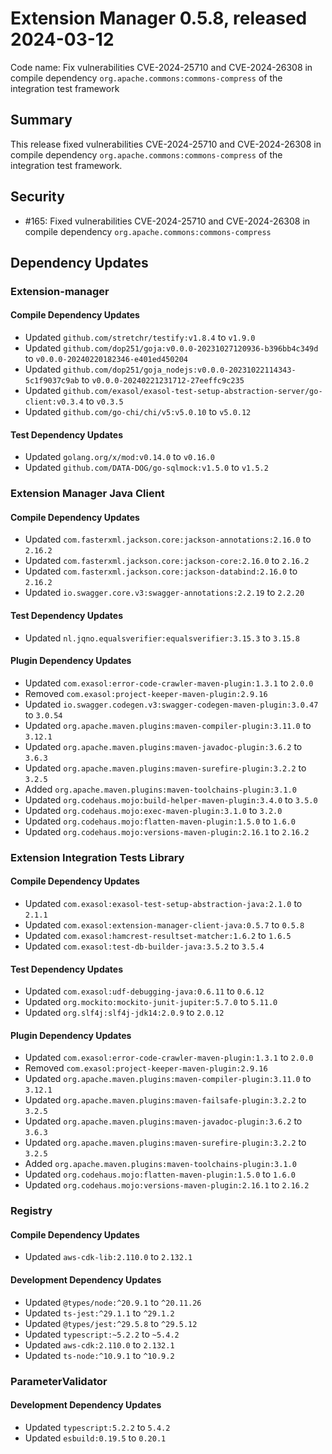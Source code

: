 # Extension Manager 0.5.8, released 2024-03-12

Code name: Fix vulnerabilities CVE-2024-25710 and CVE-2024-26308 in compile dependency `org.apache.commons:commons-compress` of the integration test framework

## Summary

This release fixed vulnerabilities CVE-2024-25710 and CVE-2024-26308 in compile dependency `org.apache.commons:commons-compress` of the integration test framework.

## Security

* #165: Fixed vulnerabilities CVE-2024-25710 and CVE-2024-26308 in compile dependency `org.apache.commons:commons-compress`

## Dependency Updates

### Extension-manager

#### Compile Dependency Updates

* Updated `github.com/stretchr/testify:v1.8.4` to `v1.9.0`
* Updated `github.com/dop251/goja:v0.0.0-20231027120936-b396bb4c349d` to `v0.0.0-20240220182346-e401ed450204`
* Updated `github.com/dop251/goja_nodejs:v0.0.0-20231022114343-5c1f9037c9ab` to `v0.0.0-20240221231712-27eeffc9c235`
* Updated `github.com/exasol/exasol-test-setup-abstraction-server/go-client:v0.3.4` to `v0.3.5`
* Updated `github.com/go-chi/chi/v5:v5.0.10` to `v5.0.12`

#### Test Dependency Updates

* Updated `golang.org/x/mod:v0.14.0` to `v0.16.0`
* Updated `github.com/DATA-DOG/go-sqlmock:v1.5.0` to `v1.5.2`

### Extension Manager Java Client

#### Compile Dependency Updates

* Updated `com.fasterxml.jackson.core:jackson-annotations:2.16.0` to `2.16.2`
* Updated `com.fasterxml.jackson.core:jackson-core:2.16.0` to `2.16.2`
* Updated `com.fasterxml.jackson.core:jackson-databind:2.16.0` to `2.16.2`
* Updated `io.swagger.core.v3:swagger-annotations:2.2.19` to `2.2.20`

#### Test Dependency Updates

* Updated `nl.jqno.equalsverifier:equalsverifier:3.15.3` to `3.15.8`

#### Plugin Dependency Updates

* Updated `com.exasol:error-code-crawler-maven-plugin:1.3.1` to `2.0.0`
* Removed `com.exasol:project-keeper-maven-plugin:2.9.16`
* Updated `io.swagger.codegen.v3:swagger-codegen-maven-plugin:3.0.47` to `3.0.54`
* Updated `org.apache.maven.plugins:maven-compiler-plugin:3.11.0` to `3.12.1`
* Updated `org.apache.maven.plugins:maven-javadoc-plugin:3.6.2` to `3.6.3`
* Updated `org.apache.maven.plugins:maven-surefire-plugin:3.2.2` to `3.2.5`
* Added `org.apache.maven.plugins:maven-toolchains-plugin:3.1.0`
* Updated `org.codehaus.mojo:build-helper-maven-plugin:3.4.0` to `3.5.0`
* Updated `org.codehaus.mojo:exec-maven-plugin:3.1.0` to `3.2.0`
* Updated `org.codehaus.mojo:flatten-maven-plugin:1.5.0` to `1.6.0`
* Updated `org.codehaus.mojo:versions-maven-plugin:2.16.1` to `2.16.2`

### Extension Integration Tests Library

#### Compile Dependency Updates

* Updated `com.exasol:exasol-test-setup-abstraction-java:2.1.0` to `2.1.1`
* Updated `com.exasol:extension-manager-client-java:0.5.7` to `0.5.8`
* Updated `com.exasol:hamcrest-resultset-matcher:1.6.2` to `1.6.5`
* Updated `com.exasol:test-db-builder-java:3.5.2` to `3.5.4`

#### Test Dependency Updates

* Updated `com.exasol:udf-debugging-java:0.6.11` to `0.6.12`
* Updated `org.mockito:mockito-junit-jupiter:5.7.0` to `5.11.0`
* Updated `org.slf4j:slf4j-jdk14:2.0.9` to `2.0.12`

#### Plugin Dependency Updates

* Updated `com.exasol:error-code-crawler-maven-plugin:1.3.1` to `2.0.0`
* Removed `com.exasol:project-keeper-maven-plugin:2.9.16`
* Updated `org.apache.maven.plugins:maven-compiler-plugin:3.11.0` to `3.12.1`
* Updated `org.apache.maven.plugins:maven-failsafe-plugin:3.2.2` to `3.2.5`
* Updated `org.apache.maven.plugins:maven-javadoc-plugin:3.6.2` to `3.6.3`
* Updated `org.apache.maven.plugins:maven-surefire-plugin:3.2.2` to `3.2.5`
* Added `org.apache.maven.plugins:maven-toolchains-plugin:3.1.0`
* Updated `org.codehaus.mojo:flatten-maven-plugin:1.5.0` to `1.6.0`
* Updated `org.codehaus.mojo:versions-maven-plugin:2.16.1` to `2.16.2`

### Registry

#### Compile Dependency Updates

* Updated `aws-cdk-lib:2.110.0` to `2.132.1`

#### Development Dependency Updates

* Updated `@types/node:^20.9.1` to `^20.11.26`
* Updated `ts-jest:^29.1.1` to `^29.1.2`
* Updated `@types/jest:^29.5.8` to `^29.5.12`
* Updated `typescript:~5.2.2` to `~5.4.2`
* Updated `aws-cdk:2.110.0` to `2.132.1`
* Updated `ts-node:^10.9.1` to `^10.9.2`

### ParameterValidator

#### Development Dependency Updates

* Updated `typescript:5.2.2` to `5.4.2`
* Updated `esbuild:0.19.5` to `0.20.1`
